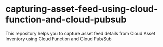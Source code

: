 # capturing-asset-feed-using-cloud-function-and-cloud-pubsub
This repository helps you to capture asset feed details from Cloud Asset Inventory using Cloud Function and Cloud Pub/Sub
